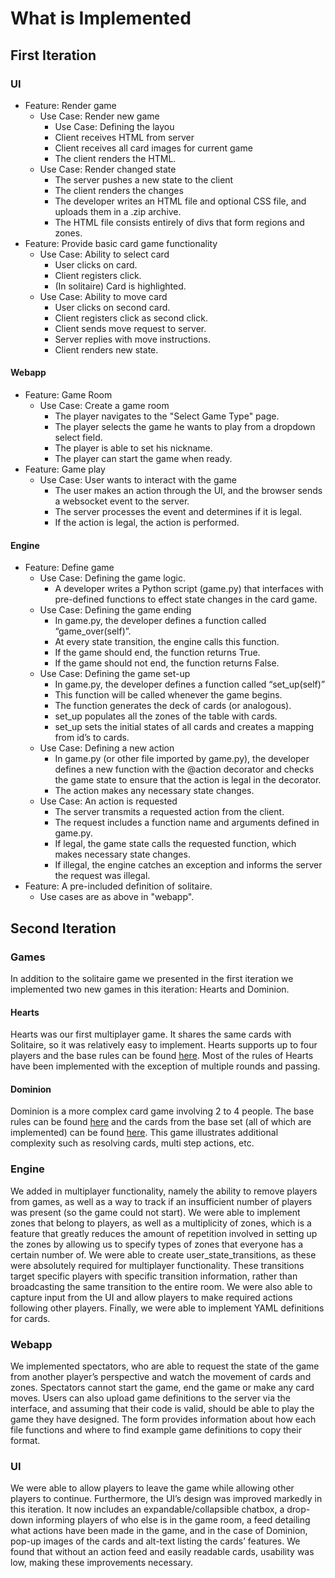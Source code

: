 # What is Implemented

## First Iteration

### UI
* Feature: Render game
  * Use Case: Render new game
    * Use Case: Defining the layou
    * Client receives HTML from server
    * Client receives all card images for current game
    * The client renders the HTML.
  * Use Case: Render changed state
    * The server pushes a new state to the client
    * The client renders the changes
    * The developer writes an HTML file and optional CSS file, and uploads
    them in a .zip archive.
    * The HTML file consists entirely of divs that form regions and zones.
* Feature: Provide basic card game functionality
  * Use Case: Ability to select card
    * User clicks on card.
    * Client registers click.
    * (In solitaire) Card is highlighted.
  * Use Case: Ability to move card
    * User clicks on second card.
    * Client registers click as second click.
    * Client sends move request to server.
    * Server replies with move instructions.
    * Client renders new state.

#### Webapp
* Feature: Game Room
  * Use Case: Create a game room
    * The player navigates to the "Select Game Type" page.
    * The player selects the game he wants to play from a dropdown select field.
    * The player is able to set his nickname.
    * The player can start the game when ready.
* Feature: Game play
  * Use Case: User wants to interact with the game
    * The user makes an action through the UI, and the browser sends a websocket event to the server.
    * The server processes the event and determines if it is legal.
    * If the action is legal, the action is performed.

#### Engine
* Feature: Define game
  * Use Case: Defining the game logic.
    * A developer writes a Python script (game.py) that interfaces with pre-defined functions to effect state changes in the card game.
  * Use Case: Defining the game ending
    * In game.py, the developer defines a function called “game_over(self)”.
    * At every state transition, the engine calls this function.
    * If the game should end, the function returns True.
    * If the game should not end, the function returns False.
  * Use Case: Defining the game set-up
    * In game.py, the developer defines a function called “set_up(self)”
    * This function will be called whenever the game begins.
    * The function generates the deck of cards (or analogous).
    * set_up populates all the zones of the table with cards.
    * set_up sets the initial states of all cards and creates a mapping from id’s to cards.
  * Use Case: Defining a new action
    * In game.py (or other file imported by game.py), the developer defines a new function with the @action decorator and checks the game state to ensure that the action is legal in the decorator.
    * The action makes any necessary state changes.
  * Use Case: An action is requested
    * The server transmits a requested action from the client.
    * The request includes a function name and arguments defined in game.py.
    * If legal, the game state calls the requested function, which makes necessary state changes.
    * If illegal, the engine catches an exception and informs the server the request was illegal.
* Feature: A pre-included definition of solitaire.
  * Use cases are as above in "webapp".

## Second Iteration

### Games
In addition to the solitaire game we presented in the first iteration we implemented two new games in this iteration: Hearts and Dominion.

#### Hearts
Hearts was our first multiplayer game. It shares the same cards with Solitaire, so it was relatively easy to implement. Hearts supports up to four players and the base rules can be found [here](http://www.bicyclecards.com/card-games/rule/hearts). Most of the rules of Hearts have been implemented with the exception of multiple rounds and passing.

#### Dominion
Dominion is a more complex card game involving 2 to 4 people. The base rules can be found [here](http://riograndegames.com/getFile.php?id=348) and the cards from the base set (all of which are implemented) can be found [here](http://dominionstrategy.com/card-lists/dominion-card-list/). This game illustrates additional complexity such as resolving cards, multi step actions, etc.

### Engine
We added in multiplayer functionality, namely the ability to remove players from games, as well as a way to track if an insufficient number of players was present (so the game could not start).  We were able to implement zones that belong to players, as well as a multiplicity of zones, which is a feature that greatly reduces the amount of repetition involved in setting up the zones by allowing us to specify types of zones that everyone has a certain number of.  We were able to create user_state_transitions, as these were absolutely required for multiplayer functionality. These transitions target specific players with specific transition information, rather than broadcasting the same transition to the entire room. We were also able to capture input from the UI and allow players to make required actions following other players. Finally, we were able to implement YAML definitions for cards.

### Webapp
We implemented spectators, who are able to request the state of the game from another player’s perspective and watch the movement of cards and zones. Spectators cannot start the game, end the game or make any card moves. Users can also upload game definitions to the server via the interface, and assuming that their code is valid, should be able to play the game they have designed. The form provides information about how each file functions and where to find example game definitions to copy their format.

### UI
We were able to allow players to leave the game while allowing other players to continue. Furthermore, the UI’s design was improved markedly in this iteration. It now includes an expandable/collapsible chatbox, a drop-down informing players of who else is in the game room, a feed detailing what actions have been made in the game, and in the case of Dominion, pop-up images of the cards and alt-text listing the cards’ features. We found that without an action feed and easily readable cards, usability was low, making these improvements necessary.